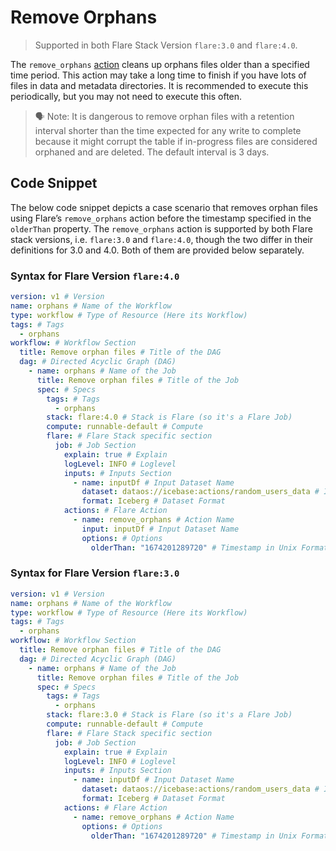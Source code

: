 # Remove Orphans

> Supported in both Flare Stack Version `flare:3.0` and `flare:4.0`.
> 

The `remove_orphans` [action](../Building%20Blocks%20of%20Flare%20Workflow/Actions.md) cleans up orphans files older than a specified time period. This action may take a long time to finish if you have lots of files in data and metadata directories. It is recommended to execute this periodically, but you may not need to execute this often. 

> 🗣️ Note: It is dangerous to remove orphan files with a retention interval shorter than the time expected for any write to complete because it might corrupt the table if in-progress files are considered orphaned and are deleted. The default interval is 3 days.

## Code Snippet

The below code snippet depicts a case scenario that removes orphan files using Flare’s `remove_orphans` action before the timestamp specified in the `olderThan` property. The `remove_orphans` action is supported by both Flare stack versions, i.e. `flare:3.0` and `flare:4.0`, though the two differ in their definitions for 3.0 and 4.0. Both of them are provided below separately.

### Syntax for Flare Version `flare:4.0`

```yaml
version: v1 # Version
name: orphans # Name of the Workflow
type: workflow # Type of Resource (Here its Workflow)
tags: # Tags
  - orphans
workflow: # Workflow Section
  title: Remove orphan files # Title of the DAG
  dag: # Directed Acyclic Graph (DAG)
    - name: orphans # Name of the Job
      title: Remove orphan files # Title of the Job
      spec: # Specs
        tags: # Tags
          - orphans
        stack: flare:4.0 # Stack is Flare (so it's a Flare Job)
        compute: runnable-default # Compute
        flare: # Flare Stack specific section
          job: # Job Section
            explain: true # Explain
            logLevel: INFO # Loglevel
            inputs: # Inputs Section
              - name: inputDf # Input Dataset Name
                dataset: dataos://icebase:actions/random_users_data # Input UDL
                format: Iceberg # Dataset Format
            actions: # Flare Action
              - name: remove_orphans # Action Name
                input: inputDf # Input Dataset Name
                options: # Options
                  olderThan: "1674201289720" # Timestamp in Unix Format
```

### Syntax for Flare Version `flare:3.0`

```yaml
version: v1 # Version
name: orphans # Name of the Workflow
type: workflow # Type of Resource (Here its Workflow)
tags: # Tags
  - orphans
workflow: # Workflow Section
  title: Remove orphan files # Title of the DAG
  dag: # Directed Acyclic Graph (DAG)
    - name: orphans # Name of the Job
      title: Remove orphan files # Title of the Job
      spec: # Specs
        tags: # Tags
          - orphans
        stack: flare:3.0 # Stack is Flare (so it's a Flare Job)
        compute: runnable-default # Compute
        flare: # Flare Stack specific section
          job: # Job Section
            explain: true # Explain
            logLevel: INFO # Loglevel
            inputs: # Inputs Section
              - name: inputDf # Input Dataset Name
                dataset: dataos://icebase:actions/random_users_data # Input UDL
                format: Iceberg # Dataset Format
            actions: # Flare Action
              - name: remove_orphans # Action Name
                options: # Options
                  olderThan: "1674201289720" # Timestamp in Unix Format
```